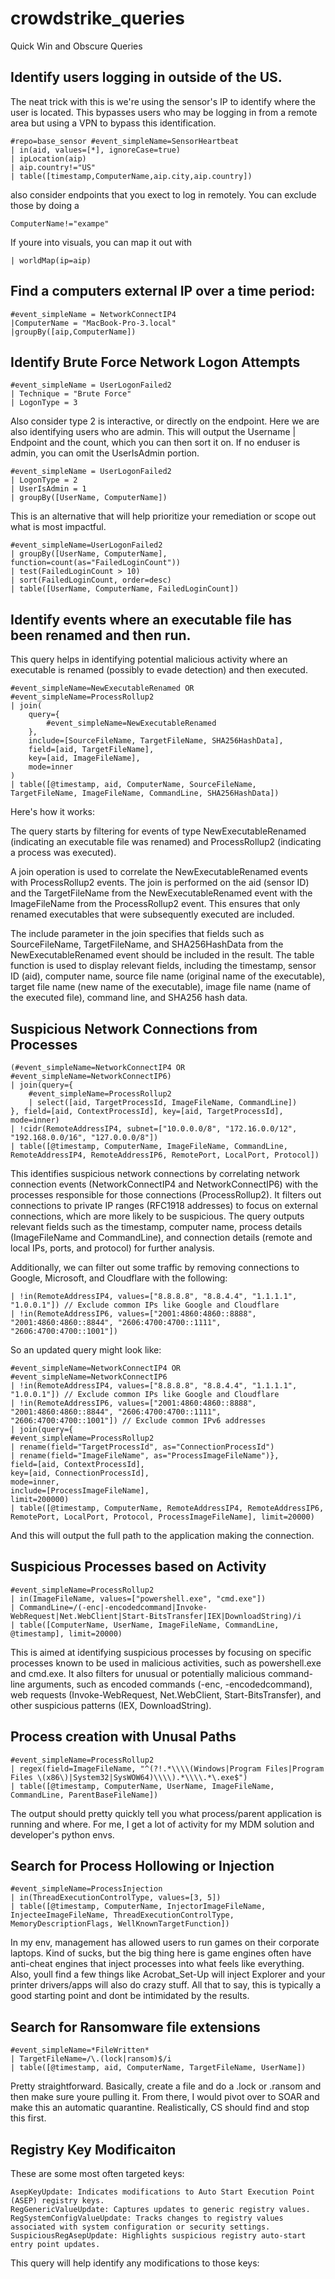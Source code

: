 # crowdstrike_queries
Quick Win and Obscure Queries

Identify users logging in outside of the US.
-

  The neat trick with this is we're using the
  sensor's IP to identify where the user is located. This bypasses users who may be logging
  in from a remote area but using a VPN to bypass this identification.

```
#repo=base_sensor #event_simpleName=SensorHeartbeat
| in(aid, values=[*], ignoreCase=true)
| ipLocation(aip)
| aip.country!="US"
| table([timestamp,ComputerName,aip.city,aip.country])
```

also consider endpoints that you exect to log in remotely. You can exclude those
by doing a 
```
ComputerName!="exampe"
```

If youre into visuals, you can map it out with

```
| worldMap(ip=aip)
```

Find a computers external IP over a time period:
- 
```
#event_simpleName = NetworkConnectIP4
|ComputerName = "MacBook-Pro-3.local"
|groupBy([aip,ComputerName])
```

Identify Brute Force Network Logon Attempts
-
```
#event_simpleName = UserLogonFailed2
| Technique = "Brute Force"
| LogonType = 3
```
Also consider type 2 is interactive, or directly on the endpoint. Here we
are also identifying users who are admin. This will output the Username | Endpoint
and the count, which you can then sort it on. If no enduser is admin, you can omit
the UserIsAdmin portion.

```
#event_simpleName = UserLogonFailed2
| LogonType = 2
| UserIsAdmin = 1
| groupBy([UserName, ComputerName])
```

This is an alternative that will help prioritize your remediation or scope out what is most impactful.
```
#event_simpleName=UserLogonFailed2
| groupBy([UserName, ComputerName], function=count(as="FailedLoginCount"))
| test(FailedLoginCount > 10)
| sort(FailedLoginCount, order=desc)
| table([UserName, ComputerName, FailedLoginCount])
```
Identify events where an executable file has been renamed and then run.
-
This query helps in identifying potential malicious activity where an executable is renamed (possibly to evade detection) and then executed.
```
#event_simpleName=NewExecutableRenamed OR #event_simpleName=ProcessRollup2
| join(
    query={
        #event_simpleName=NewExecutableRenamed
    },
    include=[SourceFileName, TargetFileName, SHA256HashData],
    field=[aid, TargetFileName],
    key=[aid, ImageFileName],
    mode=inner
)
| table([@timestamp, aid, ComputerName, SourceFileName, TargetFileName, ImageFileName, CommandLine, SHA256HashData])
```
Here's how it works:

The query starts by filtering for events of type NewExecutableRenamed (indicating an executable file was renamed) and ProcessRollup2 (indicating a process was executed).

A join operation is used to correlate the NewExecutableRenamed events with ProcessRollup2 events. 
The join is performed on the aid (sensor ID) and the TargetFileName from the NewExecutableRenamed event with the ImageFileName from the ProcessRollup2 event. This ensures that only renamed executables that were subsequently executed are included.

The include parameter in the join specifies that fields such as SourceFileName, TargetFileName, and SHA256HashData from the NewExecutableRenamed event should be included in the result.
The table function is used to display relevant fields, including the timestamp, sensor ID (aid), computer name, source file name (original name of the executable), target file name (new name of the executable), image file name (name of the executed file), command line, and SHA256 hash data.

Suspicious Network Connections from Processes
-
```
(#event_simpleName=NetworkConnectIP4 OR #event_simpleName=NetworkConnectIP6)
| join(query={
    #event_simpleName=ProcessRollup2
    | select([aid, TargetProcessId, ImageFileName, CommandLine])
}, field=[aid, ContextProcessId], key=[aid, TargetProcessId], mode=inner)
| !cidr(RemoteAddressIP4, subnet=["10.0.0.0/8", "172.16.0.0/12", "192.168.0.0/16", "127.0.0.0/8"])
| table([@timestamp, ComputerName, ImageFileName, CommandLine, RemoteAddressIP4, RemoteAddressIP6, RemotePort, LocalPort, Protocol])
```

This identifies suspicious network connections by correlating network connection events (NetworkConnectIP4 and NetworkConnectIP6) with the processes responsible for those connections (ProcessRollup2). It filters out connections to private IP ranges (RFC1918 addresses) to focus on external connections, which are more likely to be suspicious. The query outputs relevant fields such as the timestamp, computer name, process details (ImageFileName and CommandLine), and connection details (remote and local IPs, ports, and protocol) for further analysis.

Additionally, we can filter out some traffic by removing connections to Google, Microsoft, and Cloudflare with the following:
```
| !in(RemoteAddressIP4, values=["8.8.8.8", "8.8.4.4", "1.1.1.1", "1.0.0.1"]) // Exclude common IPs like Google and Cloudflare
| !in(RemoteAddressIP6, values=["2001:4860:4860::8888", "2001:4860:4860::8844", "2606:4700:4700::1111", "2606:4700:4700::1001"])
```

So an updated query might look like:
```
#event_simpleName=NetworkConnectIP4 OR #event_simpleName=NetworkConnectIP6
| !in(RemoteAddressIP4, values=["8.8.8.8", "8.8.4.4", "1.1.1.1", "1.0.0.1"]) // Exclude common IPs like Google and Cloudflare
| !in(RemoteAddressIP6, values=["2001:4860:4860::8888", "2001:4860:4860::8844", "2606:4700:4700::1111", "2606:4700:4700::1001"]) // Exclude common IPv6 addresses
| join(query={
#event_simpleName=ProcessRollup2
| rename(field="TargetProcessId", as="ConnectionProcessId")
| rename(field="ImageFileName", as="ProcessImageFileName")},
field=[aid, ContextProcessId],
key=[aid, ConnectionProcessId],
mode=inner,
include=[ProcessImageFileName],
limit=200000)
| table([@timestamp, ComputerName, RemoteAddressIP4, RemoteAddressIP6, RemotePort, LocalPort, Protocol, ProcessImageFileName], limit=20000)
```
And this will output the full path to the application making the connection.

Suspicious Processes based on Activity
-
```
#event_simpleName=ProcessRollup2
| in(ImageFileName, values=["powershell.exe", "cmd.exe"])
| CommandLine=/(-enc|-encodedcommand|Invoke-WebRequest|Net.WebClient|Start-BitsTransfer|IEX|DownloadString)/i
| table([ComputerName, UserName, ImageFileName, CommandLine, @timestamp], limit=20000)
```
This is aimed at identifying suspicious processes by focusing on specific processes known to be used in malicious activities, such as powershell.exe and cmd.exe. It also filters for unusual or potentially malicious command-line arguments, such as encoded commands (-enc, -encodedcommand), web requests (Invoke-WebRequest, Net.WebClient, Start-BitsTransfer), and other suspicious patterns (IEX, DownloadString).

Process creation with Unusal Paths
-
```
#event_simpleName=ProcessRollup2
| regex(field=ImageFileName, "^(?!.*\\\\(Windows|Program Files|Program Files \(x86\)|System32|SysWOW64)\\\\).*\\\\.*\.exe$")
| table([@timestamp, ComputerName, UserName, ImageFileName, CommandLine, ParentBaseFileName])
```
The output should pretty quickly tell you what process/parent application is running and where. For me, I get a lot of activity for my MDM solution and developer's python envs.

Search for Process Hollowing or Injection
-
```
#event_simpleName=ProcessInjection
| in(ThreadExecutionControlType, values=[3, 5])
| table([@timestamp, ComputerName, InjectorImageFileName, InjecteeImageFileName, ThreadExecutionControlType, MemoryDescriptionFlags, WellKnownTargetFunction])
```
In my env, management has allowed users to run games on their corporate laptops. Kind of sucks, but the big thing here is game engines often have anti-cheat engines that inject processes into what feels like everything. Also, youll find a few things like Acrobat_Set-Up will inject Explorer and your printer drivers/apps will also do crazy stuff. All that to say, this is typically a good starting point and dont be intimidated by the results.

Search for Ransomware file extensions
-
```
#event_simpleName=*FileWritten*
| TargetFileName=/\.(lock|ransom)$/i
| table([@timestamp, aid, ComputerName, TargetFileName, UserName])
```
Pretty straightforward. Basically, create a file and do a .lock or .ransom and then make sure youre pulling it. From there, I would pivot over to SOAR and make this an automatic quarantine. Realistically, CS should find and stop this first.

Registry Key Modificaiton
- 
These are some most often targeted keys:
```
AsepKeyUpdate: Indicates modifications to Auto Start Execution Point (ASEP) registry keys.
RegGenericValueUpdate: Captures updates to generic registry values.
RegSystemConfigValueUpdate: Tracks changes to registry values associated with system configuration or security settings.
SuspiciousRegAsepUpdate: Highlights suspicious registry auto-start entry point updates.
```

This query will help identify any modifications to those keys:
```
